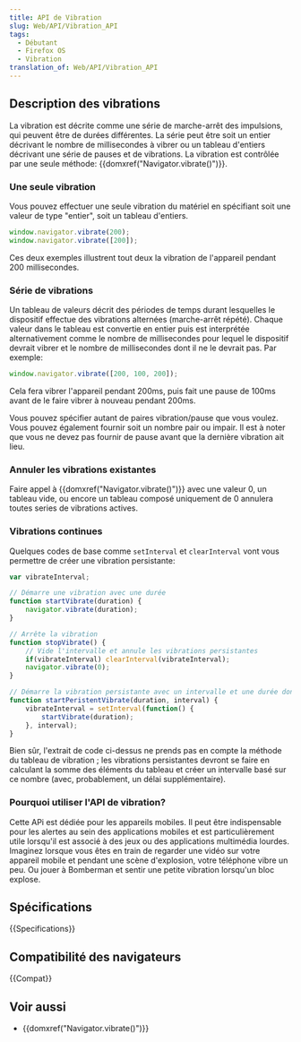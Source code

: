 ```yaml
---
title: API de Vibration
slug: Web/API/Vibration_API
tags:
  - Débutant
  - Firefox OS
  - Vibration
translation_of: Web/API/Vibration_API
---
```


## Description des vibrations

La vibration est décrite comme une série de marche-arrêt des impulsions, qui peuvent être de durées différentes. La série peut être soit un entier décrivant le nombre de millisecondes à vibrer ou un tableau d'entiers décrivant une série de pauses et de vibrations. La vibration est contrôlée par une seule méthode: {{domxref("Navigator.vibrate()")}}.

### Une seule vibration

Vous pouvez effectuer une seule vibration du matériel en spécifiant soit une valeur de type "entier", soit un tableau d'entiers.

```js
window.navigator.vibrate(200);
window.navigator.vibrate([200]);
```

Ces deux exemples illustrent tout deux la vibration de l'appareil pendant 200 millisecondes.

### Série de vibrations

Un tableau de valeurs décrit des périodes de temps durant lesquelles le dispositif effectue des vibrations alternées (marche-arrêt répété). Chaque valeur dans le tableau est convertie en entier puis est interprétée alternativement comme le nombre de millisecondes pour lequel le dispositif devrait vibrer et le nombre de millisecondes dont il ne le devrait pas. Par exemple:

```js
window.navigator.vibrate([200, 100, 200]);
```

Cela fera vibrer l'appareil pendant 200ms, puis fait une pause de 100ms avant de le faire vibrer à nouveau pendant 200ms.

Vous pouvez spécifier autant de paires vibration/pause que vous voulez. Vous pouvez également fournir soit un nombre pair ou impair. Il est à noter que vous ne devez pas fournir de pause avant que la dernière vibration ait lieu.

### Annuler les vibrations existantes

Faire appel à {{domxref("Navigator.vibrate()")}} avec une valeur 0, un tableau vide, ou encore un tableau composé uniquement de 0 annulera toutes series de vibrations actives.

### Vibrations continues

Quelques codes de base comme  `setInterval` et `clearInterval` vont vous permettre de créer une vibration persistante:

```js
var vibrateInterval;

// Démarre une vibration avec une durée
function startVibrate(duration) {
    navigator.vibrate(duration);
}

// Arrête la vibration
function stopVibrate() {
    // Vide l'intervalle et annule les vibrations persistantes
    if(vibrateInterval) clearInterval(vibrateInterval);
    navigator.vibrate(0);
}

// Démarre la vibration persistante avec un intervalle et une durée donnée
function startPeristentVibrate(duration, interval) {
    vibrateInterval = setInterval(function() {
        startVibrate(duration);
    }, interval);
}
```

Bien sûr, l'extrait de code ci-dessus ne prends pas en compte la méthode du tableau de vibration ; les vibrations persistantes devront se faire en calculant la somme des éléments du tableau et créer un intervalle basé sur ce nombre (avec, probablement, un délai supplémentaire).

### Pourquoi utiliser l'API de vibration?

Cette APi est dédiée pour les appareils mobiles. Il peut être indispensable pour les alertes au sein des applications mobiles et est particulièrement utile lorsqu'il est associé à des jeux ou des applications multimédia lourdes. Imaginez lorsque vous êtes en train de regarder une vidéo sur votre appareil mobile et pendant une scène d'explosion, votre téléphone vibre un peu. Ou jouer à Bomberman et sentir une petite vibration lorsqu'un bloc explose.

## Spécifications

{{Specifications}}

## Compatibilité des navigateurs

{{Compat}}

## Voir aussi

- {{domxref("Navigator.vibrate()")}}
